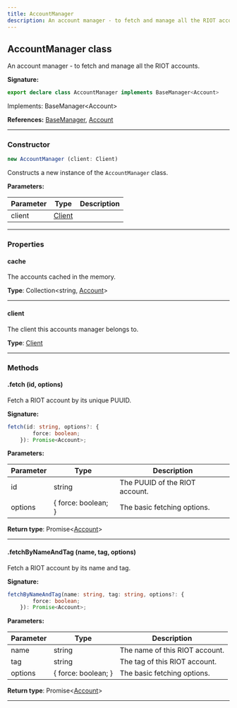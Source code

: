 ```yaml
---
title: AccountManager
description: An account manager - to fetch and manage all the RIOT accounts.
---
```


## AccountManager class

An account manager - to fetch and manage all the RIOT accounts.

**Signature:**

```ts
export declare class AccountManager implements BaseManager<Account> 
```

Implements: BaseManager<Account\>

**References:** [BaseManager](/shieldbow/api/BaseManager.md), [Account](/shieldbow/api/Account.md)

---

### Constructor

```ts
new AccountManager (client: Client)
```

Constructs a new instance of the `AccountManager` class.

**Parameters:**

| Parameter | Type | Description |
| --------- | ---- | ----------- |
| client | [Client](/shieldbow/api/Client.md) |  |
---

### Properties

#### cache

The accounts cached in the memory.



**Type**: Collection\<string, [Account](/shieldbow/api/Account.md)\>

---

#### client

The client this accounts manager belongs to.



**Type**: [Client](/shieldbow/api/Client.md)

---

### Methods

#### .fetch (id, options)

Fetch a RIOT account by its unique PUUID.




**Signature:**

```ts
fetch(id: string, options?: {
        force: boolean;
    }): Promise<Account>;
```

**Parameters:**

| Parameter | Type | Description |
| --------- | ---- | ----------- |
| id | string | The PUUID of the RIOT account. |
| options | {         force: boolean;     } | The basic fetching options. |

**Return type**: Promise\<[Account](/shieldbow/api/Account.md)\>

---

#### .fetchByNameAndTag (name, tag, options)

Fetch a RIOT account by its name and tag.




**Signature:**

```ts
fetchByNameAndTag(name: string, tag: string, options?: {
        force: boolean;
    }): Promise<Account>;
```

**Parameters:**

| Parameter | Type | Description |
| --------- | ---- | ----------- |
| name | string | The name of this RIOT account. |
| tag | string | The tag of this RIOT account. |
| options | {         force: boolean;     } | The basic fetching options. |

**Return type**: Promise\<[Account](/shieldbow/api/Account.md)\>

---

